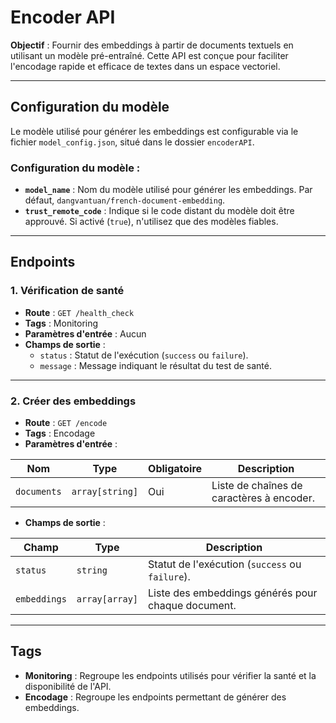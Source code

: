 # Encoder API  

**Objectif** : Fournir des embeddings à partir de documents textuels en utilisant un modèle pré-entraîné. Cette API est conçue pour faciliter l'encodage rapide et efficace de textes dans un espace vectoriel.  

---

## Configuration du modèle  

Le modèle utilisé pour générer les embeddings est configurable via le fichier `model_config.json`, situé dans le dossier `encoderAPI`.  

### Configuration du modèle :  

- **`model_name`** : Nom du modèle utilisé pour générer les embeddings. Par défaut, `dangvantuan/french-document-embedding`.  
- **`trust_remote_code`** : Indique si le code distant du modèle doit être approuvé. Si activé (`true`), n'utilisez que des modèles fiables.  

---

## Endpoints  

### 1. **Vérification de santé**  
- **Route** : `GET /health_check`  
- **Tags** : Monitoring  
- **Paramètres d'entrée** : Aucun  
- **Champs de sortie** :  
  - `status` : Statut de l'exécution (`success` ou `failure`).  
  - `message` : Message indiquant le résultat du test de santé.  

---

### 2. **Créer des embeddings**  
- **Route** : `GET /encode`  
- **Tags** : Encodage  
- **Paramètres d'entrée** :  

| Nom         | Type          | Obligatoire | Description                                    |
|-------------|---------------|-------------|------------------------------------------------|
| `documents` | `array[string]` | Oui         | Liste de chaînes de caractères à encoder.     |

- **Champs de sortie** :  

| Champ         | Type              | Description                                       |
|---------------|-------------------|---------------------------------------------------|
| `status`      | `string`          | Statut de l'exécution (`success` ou `failure`).   |
| `embeddings`  | `array[array]`    | Liste des embeddings générés pour chaque document. |

---

## Tags  

- **Monitoring** : Regroupe les endpoints utilisés pour vérifier la santé et la disponibilité de l'API.  
- **Encodage** : Regroupe les endpoints permettant de générer des embeddings.  
